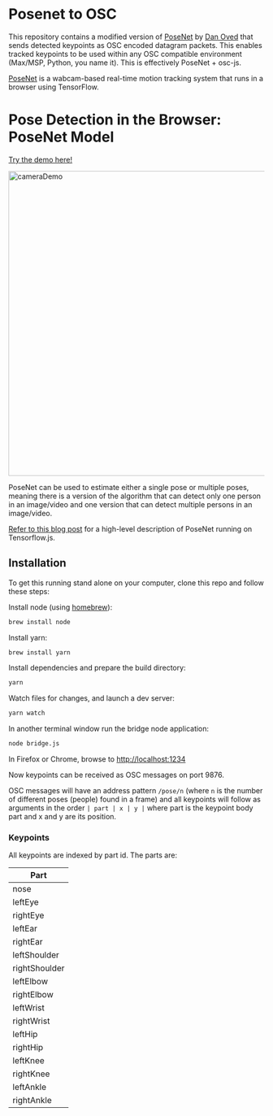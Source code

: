 # Posenet to OSC 

This repository contains a modified version of [PoseNet](https://github.com/tensorflow/tfjs-models/tree/master/posenet) by [Dan Oved](https://www.danioved.com/) that sends detected keypoints as OSC encoded datagram packets. This enables tracked keypoints to be used within any OSC compatible environment (Max/MSP, Python, you name it). This is effectively PoseNet + osc-js. 

[PoseNet](https://github.com/tensorflow/tfjs-models/tree/master/posenet) is a wabcam-based real-time motion tracking system that runs in a browser using TensorFlow. 

# Pose Detection in the Browser: PoseNet Model

[Try the demo here!](https://storage.googleapis.com/tfjs-models/demos/posenet/camera.html)

<img src="https://raw.githubusercontent.com/irealva/tfjs-models/master/posenet/demos/camera.gif" alt="cameraDemo" style="width: 600px;"/>

PoseNet can be used to estimate either a single pose or multiple poses, meaning there is a version of the algorithm that can detect only one person in an image/video and one version that can detect multiple persons in an image/video.

[Refer to this blog post](https://medium.com/tensorflow/real-time-human-pose-estimation-in-the-browser-with-tensorflow-js-7dd0bc881cd5) for a high-level description of PoseNet running on Tensorflow.js.

## Installation

To get this running stand alone on your computer, clone this repo and follow these steps:

Install node (using [homebrew](https://brew.sh/)):

```sh
brew install node
```

Install yarn:

```sh
brew install yarn
```

Install dependencies and prepare the build directory:

```sh
yarn
```

Watch files for changes, and launch a dev server:

```sh
yarn watch
``` 

In another terminal window run the bridge node application:

```sh
node bridge.js
``` 

In Firefox or Chrome, browse to [http://localhost:1234](http://localhost:1234)


Now keypoints can be received as OSC messages on port 9876.

OSC messages will have an address pattern `/pose/n` (where `n` is the number of different poses (people) found in a frame) and all keypoints will follow as arguments in the order `| part | x | y |` where part is the keypoint body part and x and y are its position.

### Keypoints

All keypoints are indexed by part id.  The parts are:

| Part |
| -- |
| nose |
| leftEye |
| rightEye |
| leftEar |
| rightEar |
| leftShoulder |
| rightShoulder |
| leftElbow |
| rightElbow |
| leftWrist |
| rightWrist |
| leftHip |
| rightHip |
| leftKnee |
| rightKnee |
| leftAnkle |
| rightAnkle |
